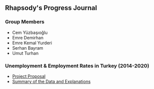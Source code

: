 ## Rhapsody's Progress Journal

### Group Members
- Cem Yüzbaşıoğlu
- Emre Demirhan
- Emre Kemal Yurderi
- Serhan Bayram
- Umut Turhan

### Unemployment & Employment Rates in Turkey (2014-2020)
- [Project Proposal](ProjectProposal_DataSummary.html)
- [Summary of the Data and Explanations](ProjectProposal_DataSummary.html)
